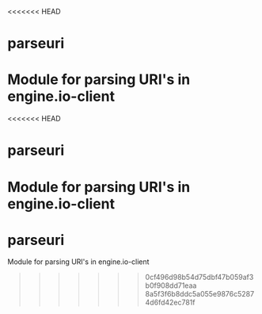 <<<<<<< HEAD
# parseuri
Module for parsing URI's in engine.io-client
=======
<<<<<<< HEAD
# parseuri
Module for parsing URI's in engine.io-client
=======
# parseuri
Module for parsing URI's in engine.io-client
>>>>>>> 0cf496d98b54d75dbf47b059af3b0f908dd71eaa
>>>>>>> 8a5f3f6b8ddc5a055e9876c52874d6fd42ec781f
